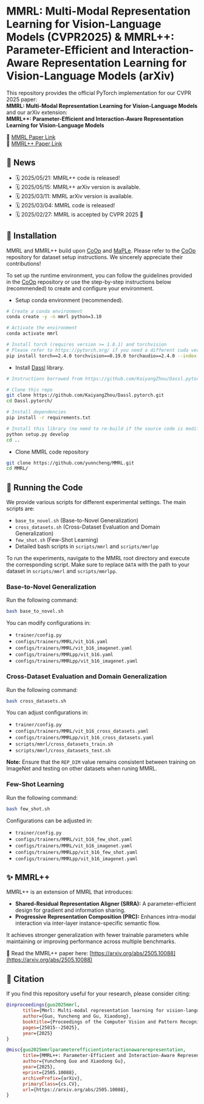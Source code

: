 # MMRL: Multi-Modal Representation Learning for Vision-Language Models (CVPR2025) & MMRL++: Parameter-Efficient and Interaction-Aware Representation Learning for Vision-Language Models (arXiv)

This repository provides the official PyTorch implementation for our CVPR 2025 paper:  
**MMRL: Multi-Modal Representation Learning for Vision-Language Models**  
and our arXiv extension:  
**MMRL++: Parameter-Efficient and Interaction-Aware Representation Learning for Vision-Language Models**

📄 [MMRL Paper Link](https://arxiv.org/abs/2503.08497)  
📄 [MMRL++ Paper Link](https://arxiv.org/abs/2505.10088)

## 📰 News

- 🗓️ 2025/05/21: MMRL++ code is released!  
- 🗓️ 2025/05/15: MMRL++ arXiv version is available.  
- 🗓️ 2025/03/11: MMRL arXiv version is available.  
- 🗓️ 2025/03/04: MMRL code is released!  
- 🗓️ 2025/02/27: MMRL is accepted by CVPR 2025 🎉  


## 🔧 Installation  

MMRL and MMRL++ build upon [CoOp](https://github.com/KaiyangZhou/CoOp) and [MaPLe](https://github.com/muzairkhattak/multimodal-prompt-learning). Please refer to the [CoOp](https://github.com/KaiyangZhou/CoOp) repository for dataset setup instructions. We sincerely appreciate their contributions!

To set up the runtime environment, you can follow the guidelines provided in the [CoOp](https://github.com/KaiyangZhou/CoOp) repository or use the step-by-step instructions below (recommended) to create and configure your environment.

* Setup conda environment (recommended).
```bash
# Create a conda environment
conda create -y -n mmrl python=3.10

# Activate the environment
conda activate mmrl

# Install torch (requires version >= 1.8.1) and torchvision
# Please refer to https://pytorch.org/ if you need a different cuda version
pip install torch==2.4.0 torchvision==0.19.0 torchaudio==2.4.0 --index-url https://download.pytorch.org/whl/cu121
```

* Install [Dassl](https://github.com/KaiyangZhou/Dassl.pytorch) library.
```bash
# Instructions borrowed from https://github.com/KaiyangZhou/Dassl.pytorch#installation

# Clone this repo
git clone https://github.com/KaiyangZhou/Dassl.pytorch.git
cd Dassl.pytorch/

# Install dependencies
pip install -r requirements.txt

# Install this library (no need to re-build if the source code is modified)
python setup.py develop
cd ..
```

* Clone MMRL code repository
```bash
git clone https://github.com/yunncheng/MMRL.git
cd MMRL/
```



## 🚀 Running the Code  

We provide various scripts for different experimental settings. The main scripts are:

- `base_to_novel.sh` (Base-to-Novel Generalization)
- `cross_datasets.sh` (Cross-Dataset Evaluation and Domain Generalization)
- `few_shot.sh` (Few-Shot Learning)
- Detailed bash scripts in `scripts/mmrl` and `scripts/mmrlpp`

To run the experiments, navigate to the MMRL root directory and execute the corresponding script. Make sure to replace `DATA` with the path to your dataset in `scripts/mmrl` and `scripts/mmrlpp`.  
### **Base-to-Novel Generalization**  

Run the following command:  

```bash
bash base_to_novel.sh
```

You can modify configurations in:  
- `trainer/config.py`  
- `configs/trainers/MMRL/vit_b16.yaml`  
- `configs/trainers/MMRL/vit_b16_imagenet.yaml`  
- `configs/trainers/MMRLpp/vit_b16.yaml`  
- `configs/trainers/MMRLpp/vit_b16_imagenet.yaml`  

### **Cross-Dataset Evaluation and Domain Generalization**  

Run the following command:  

```bash
bash cross_datasets.sh
```

You can adjust configurations in:  
- `trainer/config.py`  
- `configs/trainers/MMRL/vit_b16_cross_datasets.yaml`  
- `configs/trainers/MMRLpp/vit_b16_cross_datasets.yaml`  
- `scripts/mmrl/cross_datasets_train.sh`  
- `scripts/mmrl/cross_datasets_test.sh`   

**Note:** Ensure that the `REP_DIM` value remains consistent between training on ImageNet and testing on other datasets when runing MMRL.  

### **Few-Shot Learning**  

Run the following command:  

```bash
bash few_shot.sh
```

Configurations can be adjusted in:  
- `trainer/config.py`
- `configs/trainers/MMRL/vit_b16_few_shot.yaml`
- `configs/trainers/MMRL/vit_b16_imagenet.yaml`
- `configs/trainers/MMRLpp/vit_b16_few_shot.yaml`
- `configs/trainers/MMRLpp/vit_b16_imagenet.yaml`



## ✨ MMRL++

MMRL++ is an extension of MMRL that introduces:
- **Shared-Residual Representation Aligner (SRRA):** A parameter-efficient design for gradient and information sharing.
- **Progressive Representation Composition (PRC):** Enhances intra-modal interaction via inter-layer instance-specific semantic flow.

It achieves stronger generalization with fewer trainable parameters while maintaining or improving performance across multiple benchmarks.

📄 Read the MMRL++ paper here: [https://arxiv.org/abs/2505.10088](https://arxiv.org/abs/2505.10088)

## 📌 Citation  

If you find this repository useful for your research, please consider citing:  

```bibtex
@inproceedings{guo2025mmrl,
      title={Mmrl: Multi-modal representation learning for vision-language models},
      author={Guo, Yuncheng and Gu, Xiaodong},
      booktitle={Proceedings of the Computer Vision and Pattern Recognition Conference},
      pages={25015--25025},
      year={2025}
}

@misc{guo2025mmrlparameterefficientinteractionawarerepresentation,
      title={MMRL++: Parameter-Efficient and Interaction-Aware Representation Learning for Vision-Language Models}, 
      author={Yuncheng Guo and Xiaodong Gu},
      year={2025},
      eprint={2505.10088},
      archivePrefix={arXiv},
      primaryClass={cs.CV},
      url={https://arxiv.org/abs/2505.10088}, 
}
```